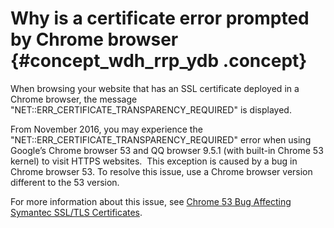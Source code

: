 # Why is a certificate error prompted by Chrome browser {#concept_wdh_rrp_ydb .concept}

When browsing your website that has an SSL certificate deployed in a Chrome browser, the message "NET::ERR\_CERTIFICATE\_TRANSPARENCY\_REQUIRED" is displayed.

From November 2016, you may experience the "NET::ERR\_CERTIFICATE\_TRANSPARENCY\_REQUIRED" error when using Google’s Chrome browser 53 and QQ browser 9.5.1 \(with built-in Chrome 53 kernel\) to visit HTTPS websites.  This exception is caused by a bug in Chrome browser 53. To resolve this issue, use a Chrome browser version different to the 53 version.

For more information about this issue, see [Chrome 53 Bug Affecting Symantec SSL/TLS Certificates](https://www.symantec.com/connect/tr/blogs/chrome-53-bug-affecting-symantec-ssltls-certificates).


